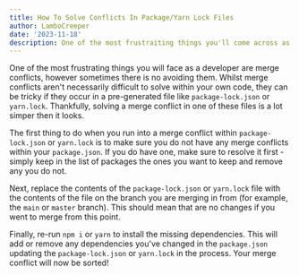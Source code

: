 ```yaml
---
title: How To Solve Conflicts In Package/Yarn Lock Files
author: LamboCreeper
date: '2023-11-18'
description: One of the most frustraiting things you'll come across as a developer is conflicts, what makes them even worse is when they are in programatically generated lock files.
---
```


One of the most frustrating things you will face as a developer are merge conflicts, however sometimes there is no avoiding them. Whilst merge conflicts aren't necessarily difficult to solve within your own code, they can be tricky if they occur in a pre-generated file like `package-lock.json` or `yarn.lock`. Thankfully, solving a merge conflict in one of these files is a lot simper then it looks.

The first thing to do when you run into a merge conflict within `package-lock.json` or `yarn.lock` is to make sure you do not have any merge conflicts within your `package.json`. If you do have one, make sure to resolve it first - simply keep in the list of packages the ones you want to keep and remove any you do not.

Next, replace the contents of the `package-lock.json` or `yarn.lock` file with the contents of the file on the branch you are merging in from (for example, the `main` or `master` branch). This should mean that are no changes if you went to merge from this point.

Finally, re-run `npm i` or `yarn` to install the missing dependencies. This will add or remove any dependencies you've changed in the `package.json` updating the `package-lock.json` or `yarn.lock` in the process. Your merge conflict will now be sorted!

